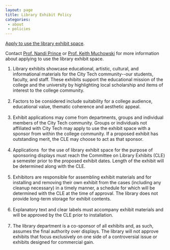 ```yaml
---
layout: page
title: Library Exhibit Policy
categories:
 - about
 - policies
---
```

<p><a href="https://citytech-cuny.libwizard.com/f/LibraryExhibitApplicationForm">Apply to use the library exhibit space</a>.</p>

<p>Contact <a href="mailto:nprince@citytech.cuny.edu"> Prof. Nandi Prince</a> or <a href="mailto:keith.muchowski15@citytech.cuny.edu?subject=Exhibits%20Inquiry">Prof. Keith Muchowski</a> for more information about applying to use the library exhibit space.</p>

<ol>
  <li>Library exhibits showcase educational, artistic, cultural, and informational materials for the City Tech community--our students, faculty, and staff. These exhibits support the educational mission of the college and the university by highlighting local scholarship and items of interest to the college community.</li><br />
  <li>Factors to be considered include suitability for a college audience, educational value, thematic coherence and aesthetic appeal.</li><br />
  <li>Exhibit applications may come from departments, groups and individual members of the City Tech community. Groups or individuals not affiliated with City Tech may apply to use the exhibit space with a sponsor from within the college community. If a proposed exhibit has outstanding merit, the CLE may choose to act as that sponsor.</li><br />
  <li>Applications &nbsp;for the use of library exhibit space for the purpose of sponsoring displays must reach the Committee on Library Exhibits (CLE) a semester prior to the proposed exhibit dates. Length of the exhibit will be determined along with the CLE. </li><br />
  <li>Exhibitors are responsible for assembling exhibit materials and for installing and removing their own exhibit from the cases (including any cleanup necessary) in a timely manner, a schedule for which will be determined with the CLE at the time of approval. The library does not provide long-term storage for exhibit contents.</li><br />
  <li>Explanatory text and clear labels must accompany exhibit materials and will be approved by the CLE prior to installation.</li><br />
  <li>The library department is a co-sponsor of all exhibits and, as such, assumes the final authority over displays. The library will not approve exhibits that focus exclusively on one side of a controversial issue or exhibits designed for commercial gain.</li><br />
</ol>

